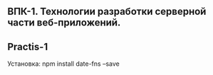 ## ВПК-1. Технологии разработки серверной части веб-приложений.

## Practis-1
Установка: npm install date-fns –save
